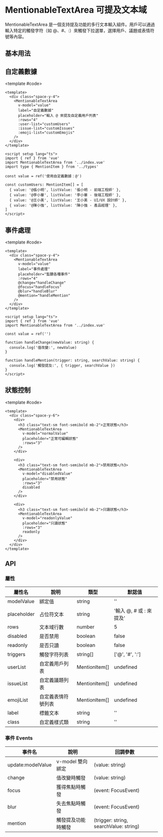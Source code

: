 # MentionableTextArea 可提及文本域

MentionableTextArea 是一個支持提及功能的多行文本輸入組件。用戶可以通過輸入特定的觸發字符（如 @、#、:）來觸發下拉選單，選擇用戶、議題或表情符號等內容。

## 基本用法

<Demo>
    <BasicDemo />
<template #code>

```vue
<template>
  <div class="space-y-4">
    <MentionableTextArea
      v-model="value"
      label="基本使用"
      placeholder="輸入 @, # 或 : 來觸發提及功能"
      :rows="4"
    />

    <div class="mt-4 p-3 bg-muted rounded">
      <h3 class="text-sm font-medium mb-2">當前值：</h3>
      <pre class="text-xs">{{ value }}</pre>
    </div>
  </div>
</template>

<script setup lang="ts">
import { ref } from 'vue'
import MentionableTextArea from '../index.vue'

const value = ref('嘗試輸入 @user 或 #issue 或 :emoji')
</script>
```

</template>
</Demo>

## 自定義數據

<Demo>
    <CustomDataDemo />

<template #code>

```vue
<template>
  <div class="space-y-4">
    <MentionableTextArea
      v-model="value"
      label="自定義數據"
      placeholder="輸入 @ 來提及自定義用戶列表"
      :rows="4"
      :user-list="customUsers"
      :issue-list="customIssues"
      :emoji-list="customEmojis"
    />
  </div>
</template>

<script setup lang="ts">
import { ref } from 'vue'
import MentionableTextArea from '../index.vue'
import type { MentionItem } from '../types'

const value = ref('使用自定義數據：@')

const customUsers: MentionItem[] = [
  { value: '@張小明', listValue: '張小明 - 前端工程師' },
  { value: '@李小華', listValue: '李小華 - 後端工程師' },
  { value: '@王小美', listValue: '王小美 - UI/UX 設計師' },
  { value: '@陳小強', listValue: '陳小強 - 產品經理' },
]
</script>
```

</template>

</Demo>

## 事件處理

<Demo>
    <EventDemo />

<template #code>

```vue
<template>
  <div class="space-y-4">
    <MentionableTextArea
      v-model="value"
      label="事件處理"
      placeholder="監聽各種事件"
      :rows="4"
      @change="handleChange"
      @focus="handleFocus"
      @blur="handleBlur"
      @mention="handleMention"
    />
  </div>
</template>

<script setup lang="ts">
import { ref } from 'vue'
import MentionableTextArea from '../index.vue'

const value = ref('')

function handleChange(newValue: string) {
  console.log('值改變:', newValue)
}

function handleMention(trigger: string, searchValue: string) {
  console.log('觸發提及:', { trigger, searchValue })
}
</script>
```

</template>

</Demo>

## 狀態控制

<Demo>
    <StateDemo />

<template #code>

```vue
<template>
  <div class="space-y-6">
    <div>
      <h3 class="text-sm font-semibold mb-2">正常狀態</h3>
      <MentionableTextArea
        v-model="normalValue"
        placeholder="正常可編輯狀態"
        :rows="3"
      />
    </div>

    <div>
      <h3 class="text-sm font-semibold mb-2">禁用狀態</h3>
      <MentionableTextArea
        v-model="disabledValue"
        placeholder="禁用狀態"
        :rows="3"
        disabled
      />
    </div>

    <div>
      <h3 class="text-sm font-semibold mb-2">只讀狀態</h3>
      <MentionableTextArea
        v-model="readonlyValue"
        placeholder="只讀狀態"
        :rows="3"
        readonly
      />
    </div>
  </div>
</template>
```

</template>

</Demo>

## API

### 屬性

| 屬性名      | 說明               | 類型          | 默認值                  |
| ----------- | ------------------ | ------------- | ----------------------- |
| modelValue  | 綁定值             | string        | ''                      |
| placeholder | 占位符文本         | string        | '輸入 @, # 或 : 來提及' |
| rows        | 文本域行數         | number        | 5                       |
| disabled    | 是否禁用           | boolean       | false                   |
| readonly    | 是否只讀           | boolean       | false                   |
| triggers    | 觸發字符列表       | string[]      | ['@', '#', ':']         |
| userList    | 自定義用戶列表     | MentionItem[] | undefined               |
| issueList   | 自定義議題列表     | MentionItem[] | undefined               |
| emojiList   | 自定義表情符號列表 | MentionItem[] | undefined               |
| label       | 標籤文本           | string        | ''                      |
| class       | 自定義樣式類       | string        | ''                      |

### 事件 Events

| 事件名            | 說明               | 回調參數                               |
| ----------------- | ------------------ | -------------------------------------- |
| update:modelValue | v-model 雙向綁定   | (value: string)                        |
| change            | 值改變時觸發       | (value: string)                        |
| focus             | 獲得焦點時觸發     | (event: FocusEvent)                    |
| blur              | 失去焦點時觸發     | (event: FocusEvent)                    |
| mention           | 觸發提及功能時觸發 | (trigger: string, searchValue: string) |

<script setup>
import { SHConfigProvider } from '@/index'
import BasicDemo from '@/components/MentionableTextArea/demos/BasicDemo.vue'
import CustomDataDemo from '@/components/MentionableTextArea/demos/CustomDataDemo.vue'
import EventDemo from '@/components/MentionableTextArea/demos/EventDemo.vue'
import StateDemo from '@/components/MentionableTextArea/demos/StateDemo.vue'
</script>
